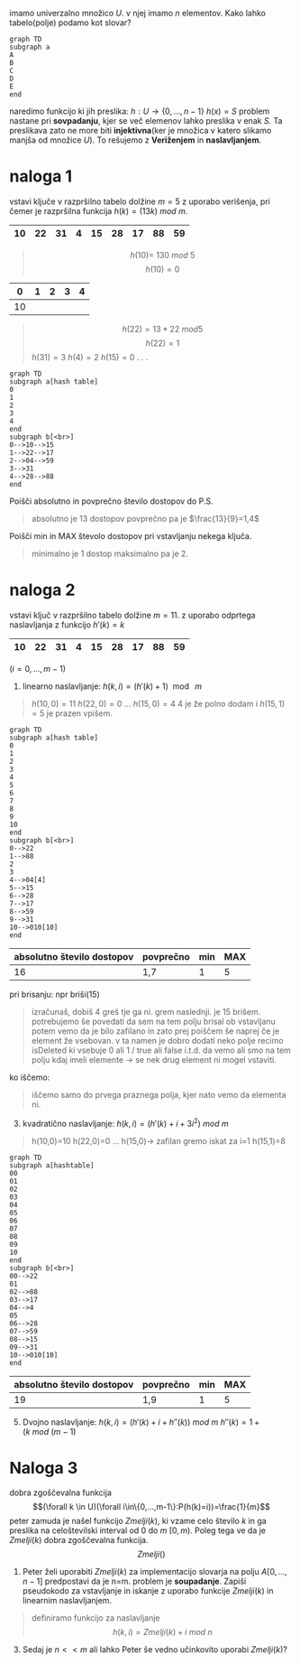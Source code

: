 imamo univerzalno množico $U$. v njej imamo $n$ elementov.
Kako lahko tabelo(polje) podamo kot slovar?
 
 ```mermaid
 graph TD
 subgraph a
 A
 B
 C
 D
 E
 end
 ```
 naredimo funkcijo ki jih preslika:
 $h:U\to \{0,...,n-1\}$
 $h(x)=S$
 problem nastane pri **sovpadanju**, kjer se več elemenov lahko preslika v enak $S$. Ta preslikava zato ne more biti **injektivna**(ker je množica v katero slikamo manjša od množice $U$).
 To rešujemo z **Veriženjem** in **naslavljanjem**.
 
 
 
 # naloga 1
 vstavi ključe v razpršilno tabelo dolžine $m=5$ z uporabo verišenja, pri čemer je razpršilna funkcija $h(k)=(13k)\ mod\ m$. 
  
 | 10  | 22  | 31  | 4   | 15  | 28  | 17  | 88  | 59  | 
 | --- | --- | --- | --- | --- | --- | --- | --- | --- |

>$$h(10)=\ 130\ mod\ 5$$
>$$h(10)=0$$

| 0   | 1   | 2   | 3   | 4   |
| --- | --- | --- | --- | --- |
| 10  |     |     |     |     |

>$$h(22)=13*22\ mod 5$$
>$$h(22)=1$$
>$h(31)=3$
>$h(4)=2$
>$h(15)=0$
> . . . 

```mermaid
graph TD
subgraph a[hash table]
0
1
2
3
4
end
subgraph b[<br>]
0-->10-->15
1-->22-->17
2-->04-->59
3-->31
4-->28-->88
end

```

Poišči absolutno in povprečno število dostopov do P.S. 
> absolutno je 13 dostopov
> povprečno pa je $\frac{13}{9}=1,4$

Poišči min in MAX števolo dostopov pri vstavljanju nekega ključa.
> minimalno je 1 dostop maksimalno pa je 2.

# naloga 2
vstavi ključ v razpršilno tabelo dolžine $m=11$. z uporabo odprtega naslavljanja z funkcijo $h'(k)=k$

 | 10  | 22  | 31  | 4   | 15  | 28  | 17  | 88  | 59  | 
 | --- | --- | --- | --- | --- | --- | --- | --- | --- |

$(i=0,...,m-1)$
1. linearno naslavljanje: $h(k,i)=(h'(k)+1)\mod\ m$
>$h(10,0)=11$
>$h(22,0)=0$
>...
>$h(15,0)=4$
>4 je že polno dodam i
>$h(15,1)=5$ je prazen vpišem.

```mermaid
graph TD
subgraph a[hash table]
0
1
2
3
4
5
6
7
8
9
10
end
subgraph b[<br>]
0-->22
1-->88
2
3
4-->04[4]
5-->15
6-->28
7-->17
8-->59
9-->31
10-->010[10]
end
```
| absolutno število dostopov | povprečno | min | MAX |
| -------------------------- | --------- | --- | --- |
| 16                         | 1,7       | 1   | 5   | 

pri brisanju: npr briši(15)
>izračunaš, dobiš 4 greš tje ga ni. grem naslednji. je 15 brišem. potrebujemo še povedati da sem na tem polju brisal
>ob vstavljanu potem vemo da je bilo zafilano in zato prej poiščem še naprej če je element že vsebovan. v ta namen je dobro dodati neko polje recimo isDeleted ki vsebuje 0 ali 1 / true ali false i.t.d. da vemo ali smo na tem polju kdaj imeli elemente -> se nek drug element ni mogel vstaviti.

ko iščemo:
> iščemo samo do prvega praznega polja, kjer nato vemo da elementa ni.

3. kvadratično naslavljanje: $h(k,i)=(h'(k)+i+3i^2)\ mod\ m$

>h(10,0)=10
>h(22,0)=0
>...
>h(15,0)-> zafilan
>gremo iskat za i=1
>h(15,1)=8

```mermaid
graph TD
subgraph a[hashtable]
00
01
02
03
04
05
06
07
08
09
10
end
subgraph b[<br>]
00-->22
01
02-->88
03-->17
04-->4
05
06-->28
07-->59
08-->15
09-->31
10-->010[10]
end
```
| absolutno število dostopov | povprečno | min | MAX |
| -------------------------- | --------- | --- | --- |
| 19                         | 1,9       | 1   | 5   | 
5. Dvojno naslavljanje:  $h(k,i)=(h'(k)+i+h''(k))\ mod\ m$
	$h''(k)=1+(k\ mod\ (m-1)$

# Naloga 3
dobra zgoščevalna funkcija 
$$(\forall k \in U)(\forall i\in\{0,...,m-1\}:P(h(k)=i))=\frac{1}{m}$$
peter zamuda je našel funkcijo $Zmelji(k)$, ki vzame celo število $k$ in ga preslika na celoštevilski interval od 0 do $m$ $[0,m)$. Poleg tega ve da je $Zmelji(k)$ dobra zgoščevalna funkcija.
$$Zmelji()$$

1.	Peter želi uporabiti $Zmelji(k)$ za implementacijo slovarja na polju $A[0,...,n-1]$ predpostavi da je n=m. problem je **soupadanje**. Zapiši pseudokodo za vstavljanje in iskanje z uporabo funkcije $Zmelji(k)$ in linearnim naslavljanjem.

>definiramo funkcijo za naslavljanje 
>$$h(k,i)=Zmelji(k)+i\ mod\ n$$
>

3.	Sedaj je $n<<m$ ali lahko Peter še vedno učinkovito uporabi $Zmelji(k)$?

